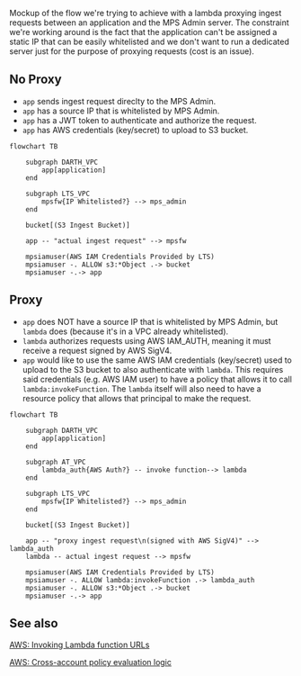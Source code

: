 Mockup of the flow we're trying to achieve with a lambda proxying ingest requests between an application and the MPS Admin server. The constraint we're working around is the fact that the application can't be assigned a static IP that can be easily whitelisted and we don't want to run a dedicated server just for the purpose of proxying requests (cost is an issue).

## No Proxy

- `app` sends ingest request direclty to the MPS Admin.
- `app` has a source IP that is whitelisted by MPS Admin.
- `app` has a JWT token to authenticate and authorize the request.
- `app` has AWS credentials (key/secret) to upload to S3 bucket.

```mermaid
flowchart TB

    subgraph DARTH_VPC
        app[application]
    end

    subgraph LTS_VPC
        mpsfw{IP Whitelisted?} --> mps_admin
    end

    bucket[(S3 Ingest Bucket)]

    app -- "actual ingest request" --> mpsfw

    mpsiamuser(AWS IAM Credentials Provided by LTS)
    mpsiamuser -. ALLOW s3:*Object .-> bucket
    mpsiamuser -.-> app
```


## Proxy

- `app` does NOT have a source IP that is whitelisted by MPS Admin, but `lambda` does (because it's in a VPC already whitelisted).
- `lambda` authorizes requests using AWS IAM_AUTH, meaning it must receive a request signed by AWS SigV4.
- `app` would like to use the same AWS IAM credentials (key/secret) used to upload to the S3 bucket to also authenticate with `lambda`. This requires said credentials (e.g. AWS IAM user) to have a policy that allows it to call `lambda:invokeFunction`. The `lambda` itself will also need to have a resource policy that allows that principal to make the request.

```mermaid
flowchart TB

    subgraph DARTH_VPC
        app[application]
    end

    subgraph AT_VPC
        lambda_auth{AWS Auth?} -- invoke function--> lambda
    end

    subgraph LTS_VPC
        mpsfw{IP Whitelisted?} --> mps_admin
    end

    bucket[(S3 Ingest Bucket)]

    app -- "proxy ingest request\n(signed with AWS SigV4)" --> lambda_auth
    lambda -- actual ingest request --> mpsfw

    mpsiamuser(AWS IAM Credentials Provided by LTS)
    mpsiamuser -. ALLOW lambda:invokeFunction .-> lambda_auth 
    mpsiamuser -. ALLOW s3:*Object .-> bucket
    mpsiamuser -.-> app
```

## See also

[AWS: Invoking Lambda function URLs](https://docs.aws.amazon.com/lambda/latest/dg/urls-invocation.html)

[AWS: Cross-account policy evaluation logic](https://docs.aws.amazon.com/IAM/latest/UserGuide/reference_policies_evaluation-logic-cross-account.html)